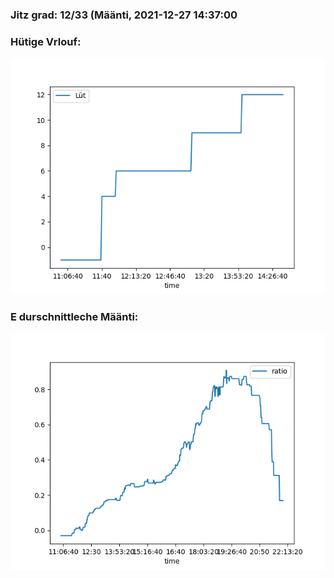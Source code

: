### Jitz grad: 12/33 (Määnti, 2021-12-27 14:37:00

### Hütige Vrlouf:
![Graph](Today.png)

### E durschnittleche Määnti:
![Graph](Määnti.png)